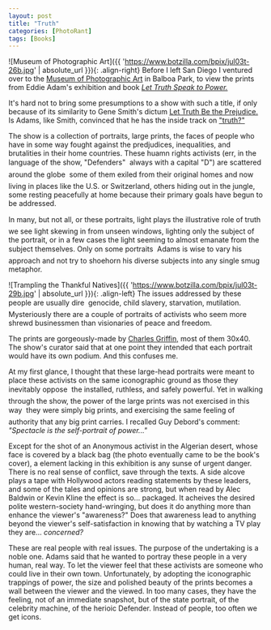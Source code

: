 ```yaml
---
layout: post
title: "Truth"
categories: [PhotoRant]
tags: [Books]
---
```



![Museum of Photographic Art]({{ 'https://www.botzilla.com/bpix/jul03t-26b.jpg' | absolute_url }}){: .align-right}
Before I left San Diego I ventured over to the <a href="http://www.mopa.org/">Museum of Photographic Art</a> in Balboa Park, to view the prints from Eddie Adam's exhibition and book <a href="http://www.pbs.org/speaktruthtopower/hr_eddie.htm"><i>Let Truth Speak to Power.</i></a>

It's hard not to bring some presumptions to a show with such a title, if only because of its similarity to Gene Smith's dictum <a href="http://photography.about.com/library/weekly/aa010300a.htm">Let Truth Be the Prejudice.</a> Is Adams, like Smith, convinced that he has the inside track on <a href="http://www.speaktruth.org/">"truth?"</a>

The show is a collection of portraits, large prints, the faces of people who have in some way fought against the predjudices, inequalities, and brutalities in their home countries. These huamn rights activists (err, in the language of the show, "Defenders" &#151; always with a capital "D") are scattered around the globe &#151; some of them exiled from their original homes and now living in places like the U.S. or Switzerland, others hiding out in the jungle, some resting peacefully at home because their primary goals have begun to be addressed.


<!--more-->
In many, but not all, or these portraits, light plays the illustrative role of truth &#151; we see light skewing in from unseen windows, lighting only the subject of the portrait, or in a few cases the light seeming to almost emanate from the subject themselves. Only on some portraits &#151; Adams is wise to vary his approach and not try to shoehorn his diverse subjects into any single smug metaphor.



![Trampling the Thankful Natives]({{ 'https://www.botzilla.com/bpix/jul03t-29b.jpg' | absolute_url }}){: .align-left}
The issues addressed by these people are usually dire &#151; genocide, child slavery, starvation, mutilation. Mysteriously there are a couple of portraits of activists who seem more shrewd businessmen than visionaries of peace and freedom.

The prints are gorgeously-made by <a href="http://taipeitimes.com/chnews/2001/01/12/print/0000069464">Charles Griffin,</a> most of them 30x40. The show's curator said that at one point they intended that each portrait would have its own podium. And this confuses me.

At my first glance, I thought that these large-head portraits were meant to place these activists on the same iconographic ground as those they inevitably oppose &#151; the installed, ruthless, and safely powerful. Yet in walking through the show, the power of the large prints was not exercised in this way &#151; they were simply big prints, and exercising the same feeling of authority that any big print carries. I recalled Guy Debord's comment: <i>"Spectacle is the self-portrait of power..."</i>

Except for the shot of an Anonymous activist in the Algerian desert, whose face is covered by a black bag (the photo eventually came to be the book's cover), a element lacking in this exhibition is any sunse of urgent danger. There is no real sense of conflict, save through the texts. A side alcove plays a tape with Hollywood actors reading statements by these leaders, and some of the tales and opinions are strong, but when read by Alec Baldwin or Kevin Kline the effect is so... packaged. It acheives the desired polite western-society hand-wringing, but does it do anything more than enhance the viewer's "awareness?" Does that awareness lead to anything beyond the viewer's self-satisfaction in knowing that by watching a TV play they are... <i>concerned?</i>

These are real people with real issues. The purpose of the undertaking is a noble one. Adams said that he wanted to portray these people in a very human, real way. To let the viewer feel that these activists are someone who could live in their own town. Unfortunately, by adopting the iconographic trappings of power, the size and polished beauty of the prints becomes a wall between the viewer and the viewed. In too many cases, they have the feeling, not of an immediate snapshot, but of the state portrait, of the celebrity machine, of the herioic Defender. Instead of people, too often we get icons.

